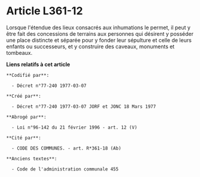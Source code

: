 # Article L361-12

Lorsque l'étendue des lieux consacrés aux inhumations le permet, il peut y être fait des concessions de terrains aux
personnes qui désirent y posséder une place distincte et séparée pour y fonder leur sépulture et celle de leurs enfants ou
successeurs, et y construire des caveaux, monuments et tombeaux.

**Liens relatifs à cet article**

	**Codifié par**:

	  - Décret n°77-240 1977-03-07

	**Créé par**:

	  - Décret n°77-240 1977-03-07 JORF et JONC 18 Mars 1977

	**Abrogé par**:

	  - Loi n°96-142 du 21 février 1996 - art. 12 (V)

	**Cité par**:

	  - CODE DES COMMUNES. - art. R*361-18 (Ab)

	**Anciens textes**:

	  - Code de l'administration communale 455
